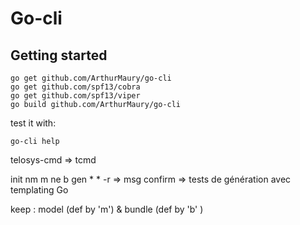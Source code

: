 # Go-cli

## Getting started

```
go get github.com/ArthurMaury/go-cli
go get github.com/spf13/cobra
go get github.com/spf13/viper
go build github.com/ArthurMaury/go-cli
```

test it with:
```
go-cli help
```

telosys-cmd => tcmd

init
nm
m
ne
b
gen * * -r 
=> msg confirm
=> tests de génération avec templating Go

keep : model (def by 'm') & bundle (def by 'b' )
